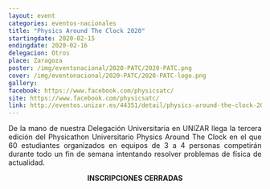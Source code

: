 ```yaml
---
layout: event
categories: eventos-nacionales
title: "Physics Around The Clock 2020"
startingdate: 2020-02-15
endingdate: 2020-02-16
delegacion: Otros
place: Zaragoza
poster: /img/eventonacional/2020-PATC/2020-PATC.png
cover: /img/eventonacional/2020-PATC/2020-PATC-logo.png
gallery:
facebook: https://www.facebook.com/physicsatc/
site: https://www.facebook.com/physicsatc/
link: http://eventos.unizar.es/44351/detail/physics-around-the-clock-2020.html
---
```


<p style="text-align: justify;">
  De la mano de nuestra Delegación Universitaria en UNIZAR llega la tercera edición del Physicathon Universitario Physics Around The Clock en el que 60 estudiantes organizados en equipos de 3 a 4 personas competirán durante todo un fin de semana intentando resolver problemas de física de actualidad.
</p>

<p style="text-align: center; color=red;">
  <strong>INSCRIPCIONES CERRADAS</strong>
</p>
